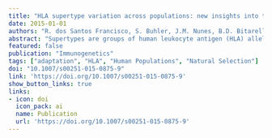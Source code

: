 ```yaml
---
title: "HLA supertype variation across populations: new insights into the role of natural selection in the evolution of HLA-A and HLA-B polymorphisms"
date: 2015-01-01
authors: "R. dos Santos Francisco, S. Buhler, J.M. Nunes, B.D. Bitarello, G.S. França, D. Meyer, A. Sanchez-Mazas"
abstract: "Supertypes are groups of human leukocyte antigen (HLA) alleles which bind overlapping sets of peptides due to sharing specific residues at the anchor positions—the B and F pockets—of the peptide-binding region (PBR). HLA alleles within the same supertype are expected to be functionally similar, while those from different supertypes are expected to be functionally distinct, presenting different sets of peptides. In this study, we applied the supertype classification to the HLA-A and HLA-B data of 55 worldwide populations in order to investigate the effect of natural selection on supertype rather than allelic variation at these loci. We compared the nucleotide diversity of the B and F pockets with that of the other PBR regions through a resampling procedure and compared the patterns of within-population heterozygosity (He) and between-population differentiation (GST) observed when using the supertype definition to those estimated when using randomized groups of alleles. At HLA-A, low levels of variation are observed at B and F pockets and randomized He and GST do not differ from the observed data. By contrast, HLA-B concentrates most of the differences between supertypes, the B pocket showing a particularly high level of variation. Moreover, at HLA-B, the reassignment of alleles into random groups does not reproduce the patterns of population differentiation observed with supertypes. We thus conclude that differently from HLA-A, for which supertype and allelic variation show similar patterns of nucleotide diversity within and between populations, HLA-B has likely evolved through specific adaptations of its B pocket to local pathogens."
featured: false
publication: "Immunogenetics"
tags: ["adaptation", "HLA", "Human Populations", "Natural Selection"]
doi: "10.1007/s00251-015-0875-9"
link: 'https://doi.org/10.1007/s00251-015-0875-9'
show_button_links: true 
links:
- icon: doi
  icon_pack: ai
  name: Publication
  url: 'https://doi.org/10.1007/s00251-015-0875-9'
---
```


